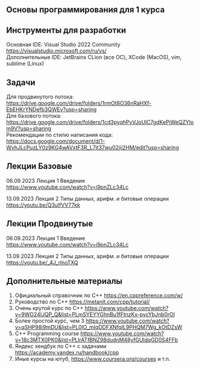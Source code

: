 ## Основы программирования для 1 курса

## Инструменты для разработки
Основная IDE: Visual Studio 2022 Community https://visualstudio.microsoft.com/ru/vs/  
Дополнительные IDE: JetBrains CLion (все ОС), XCode (MacOS), vim, sublime (Linux)

## Задачи
Для продвинутого потока: https://drive.google.com/drive/folders/1rmOt8O36nRaHXf-EbEHKrYNDefb3QWEv?usp=sharing  
Для базового потока: https://drive.google.com/drive/folders/1cd3pyqhPvVJoUlC7gdKePjWeQZYlom9V?usp=sharing  
Рекомендации по стилю написания кода: https://docs.google.com/document/d/1-WvhJLcPuzLY0z9KG4wAVxtF3R_L7it37wu02iij2HM/edit?usp=sharing  

## Лекции Базовые
06.09.2023 Лекция 1 Введение  
https://www.youtube.com/watch?v=i9pnZLc34Lc

13.09.2023 Лекция 2 Типы данных, арифм. и битовые операции  
https://youtu.be/Q3ulfVV77kk

## Лекции Продвинутые
06.09.2023 Лекция 1 Введение  
https://www.youtube.com/watch?v=i9pnZLc34Lc  

13.09.2023 Лекция 2 Типы данных, арифм. и битовые операции  
https://youtu.be/_4J_rlnoTXQ

## Дополнительные материалы
1. Официальный справочник по С++ https://en.cppreference.com/w/  
2. Руководство по С++ https://metanit.com/cpp/tutorial/  
3. Очень крутой курс по С++ https://www.youtube.com/watch?v=9WO24IJQP_Q&list=PLmSYEYYGhnBu1fFtnzKx-pycYbJnb0rOl
4. Более простой курс, чем 3 https://www.youtube.com/watch?v=qSHP98i9mDU&list=PL0lO_mIqDDFXNfqIL9PHQM7Wg_kOtDZsW
5. C++ Programming course https://www.youtube.com/watch?v=18c3MTX0PK0&list=PLlrATfBNZ98dudnM48yfGUldqGD0S4FFb
6. Яндекс хендбук по С++ с задачами https://academy.yandex.ru/handbook/cpp  
7. Иные курсы на ютуб, https://www.coursera.org/courses и т.п. 

